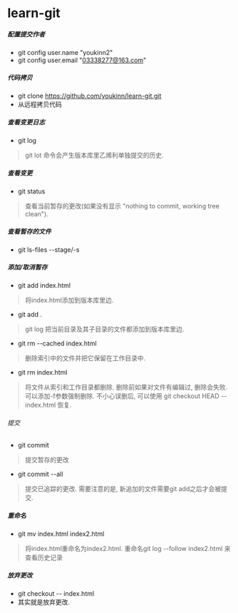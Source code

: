 # learn-git

##### 配置提交作者
- git config user.name "youkinn2"
- git config user.email "03338277@163.com"

##### 代码拷贝
- git clone https://github.com/youkinn/learn-git.git
- 从远程拷贝代码

##### 查看变更日志
- git log
> git lot 命令会产生版本库里乙烯利单独提交的历史.

##### 查看变更
- git status
> 查看当前暂存的更改(如果没有显示 "nothing to commit, working tree clean").

##### 查看暂存的文件
- git ls-files --stage/-s
 
##### 添加/取消暂存
- git add index.html
> 将index.html添加到版本库里边.

- git add .
> git log 把当前目录及其子目录的文件都添加到版本库里边.

- git rm --cached index.html
> 删除索引中的文件并把它保留在工作目录中.

- git rm index.html
> 将文件从索引和工作目录都删除. 删除前如果对文件有编辑过, 删除会失败. 可以添加-f参数强制删除.
> 不小心误删后, 可以使用 git checkout HEAD -- index.html 恢复.

###### 提交
- git commit
> 提交暂存的更改

- git commit --all
> 提交已追踪的更改. 需要注意的是, 新追加的文件需要git add之后才会被提交.

##### 重命名
- git mv index.html index2.html
> 将index.html重命名为index2.html. 
> 重命名git log --follow index2.html 来查看历史记录

##### 放弃更改
- git checkout -- index.html
- 其实就是放弃更改.
